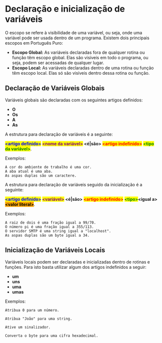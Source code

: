 # Declaração e inicialização de variáveis

O escopo se refere à visibilidade de uma variável, ou seja, onde uma variável pode ser usada dentro de um programa. Existem dois principais escopos em Português Puro:

* **Escopo Global:** As variáveis declaradas fora de qualquer rotina ou função têm escopo global. Elas são visíveis em todo o programa, ou seja, podem ser acessadas de qualquer lugar.
* **Escopo Local:** As variáveis declaradas dentro de uma rotina ou função têm escopo local. Elas só são visíveis dentro dessa rotina ou função.

## Declaração de Variáveis Globais

Variáveis globais são declaradas com os seguintes artigos definidos:

* **O**
* **Os**
* **A**
* **As**

A estrutura para declaração de variáveis é a seguinte:

<mark style="color:blue;">**\<artigo definido>**</mark>**&#x20;**<mark style="color:purple;">**\<nome da variável>**</mark>**&#x20;<é|são>&#x20;**<mark style="color:red;">**\<artigo indefinido>**</mark>**&#x20;**<mark style="color:green;">**\<tipo da variável>**</mark>.

Exemplos:

```
A cor do ambiente de trabalho é uma cor.
A aba atual é uma aba.
As aspas duplas são um caractere.
```

A estrutura para declaração de variáveis seguido da inicialização é a seguinte:

<mark style="color:blue;">**\<artigo definido>**</mark>**&#x20;**<mark style="color:purple;">**\<variável>**</mark>**&#x20;<é|são>&#x20;**<mark style="color:red;">**\<artigo indefinido>**</mark>**&#x20;**<mark style="color:green;">**\<tipo>**</mark>**\<igual a>&#x20;**<mark style="background-color:orange;">**\<valor literal>**</mark>.

Exemplos:

```
A raiz de dois é uma fração igual a 99/70.
O número pi é uma fração igual a 355/113.
O servidor SMTP é uma string igual a "localhost".
As aspas duplas são um byte igual a 34.
```

## Inicialização de Variáveis Locais

Variáveis locais podem ser declaradas e inicializadas dentro de rotinas e funções. Para isto basta utilizar algum dos artigos indefinidos a seguir:

* **um**
* **uns**
* **uma**
* **umas**

Exemplos:

```
Atribua 0 para um número.

Atribua "João" para uma string.

Ative um sinalizador.

Converta o byte para uma cifra hexadecimal.
```

